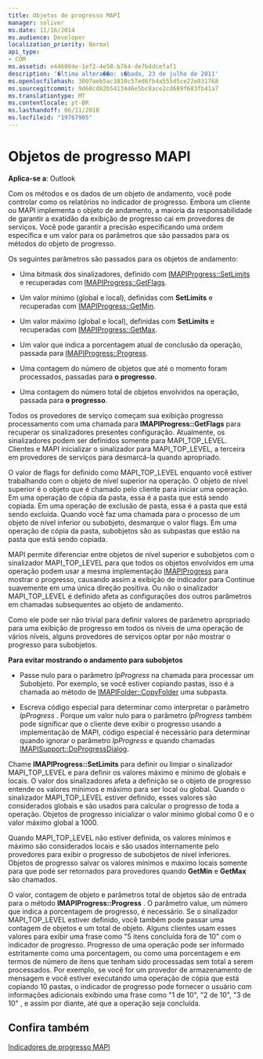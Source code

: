 ```yaml
---
title: Objetos de progresso MAPI
manager: soliver
ms.date: 11/16/2014
ms.audience: Developer
localization_priority: Normal
api_type:
- COM
ms.assetid: e446004e-1ef2-4e58-b764-de7b4dcefaf1
description: '�ltima altera��o: s�bado, 23 de julho de 2011'
ms.openlocfilehash: 3007aeb5ac3810c57ed6fb4a555d5ce22e831768
ms.sourcegitcommit: 9d60cd82b5413446e5bc8ace2cd689f683fb41a7
ms.translationtype: MT
ms.contentlocale: pt-BR
ms.lasthandoff: 06/11/2018
ms.locfileid: "19767905"
---
```

# <a name="mapi-progress-objects"></a>Objetos de progresso MAPI

  
  
**Aplica-se a**: Outlook 
  
Com os métodos e os dados de um objeto de andamento, você pode controlar como os relatórios no indicador de progresso. Embora um cliente ou MAPI implementa o objeto de andamento, a maioria da responsabilidade de garantir a exatidão da exibição de progresso cai em provedores de serviços. Você pode garantir a precisão especificando uma ordem específica e um valor para os parâmetros que são passados para os métodos do objeto de progresso.
  
Os seguintes parâmetros são passados para os objetos de andamento:
  
- Uma bitmask dos sinalizadores, definido com [IMAPIProgress::SetLimits](imapiprogress-setlimits.md) e recuperadas com [IMAPIProgress::GetFlags](imapiprogress-getflags.md).
    
- Um valor mínimo (global e local), definidas com **SetLimits** e recuperadas com [IMAPIProgress::GetMin](imapiprogress-getmin.md).
    
- Um valor máximo (global e local), definidas com **SetLimits** e recuperadas com [IMAPIProgress::GetMax](imapiprogress-getmax.md).
    
- Um valor que indica a porcentagem atual de conclusão da operação, passada para [IMAPIProgress::Progress](imapiprogress-progress.md).
    
- Uma contagem do número de objetos que até o momento foram processados, passadas para **o progresso**.
    
- Uma contagem do número total de objetos envolvidos na operação, passada para **o progresso**.
    
Todos os provedores de serviço começam sua exibição progresso processamento com uma chamada para **IMAPIProgress::GetFlags** para recuperar os sinalizadores presentes configuração. Atualmente, os sinalizadores podem ser definidos somente para MAPI_TOP_LEVEL. Clientes e MAPI inicializar o sinalizador para MAPI_TOP_LEVEL, a terceira em provedores de serviços para desmarcá-la quando apropriado. 
  
O valor de flags for definido como MAPI_TOP_LEVEL enquanto você estiver trabalhando com o objeto de nível superior na operação. O objeto de nível superior é o objeto que é chamado pelo cliente para iniciar uma operação. Em uma operação de cópia da pasta, essa é a pasta que está sendo copiada. Em uma operação de exclusão de pasta, essa é a pasta que está sendo excluída. Quando você faz uma chamada para o processo de um objeto de nível inferior ou subobjeto, desmarque o valor flags. Em uma operação de cópia da pasta, subobjetos são as subpastas que estão na pasta que está sendo copiada. 
  
MAPI permite diferenciar entre objetos de nível superior e subobjetos com o sinalizador MAPI_TOP_LEVEL para que todos os objetos envolvidos em uma operação podem usar a mesma implementação [IMAPIProgress](imapiprogressiunknown.md) para mostrar o progresso, causando assim a exibição de indicador para Continue suavemente em uma única direção positiva. Ou não o sinalizador MAPI_TOP_LEVEL é definido afeta as configurações dos outros parâmetros em chamadas subsequentes ao objeto de andamento. 
  
Como ele pode ser não trivial para definir valores de parâmetro apropriado para uma exibição de progresso em todos os níveis de uma operação de vários níveis, alguns provedores de serviços optar por não mostrar o progresso para subobjetos. 
  
 **Para evitar mostrando o andamento para subobjetos**
  
- Passe nulo para o parâmetro _lpProgress_ na chamada para processar um Subobjeto. Por exemplo, se você estiver copiando pastas, isso é a chamada ao método de [IMAPIFolder::CopyFolder](imapifolder-copyfolder.md) uma subpasta. 
    
- Escreva código especial para determinar como interpretar o parâmetro _lpProgress_ . Porque um valor nulo para o parâmetro _lpProgress_ também pode significar que o cliente deve exibir o progresso usando a implementação de MAPI, código especial é necessário para determinar quando ignorar o parâmetro _lpProgress_ e quando chamadas [ IMAPISupport::DoProgressDialog](imapisupport-doprogressdialog.md).
    
Chame **IMAPIProgress::SetLimits** para definir ou limpar o sinalizador MAPI_TOP_LEVEL e para definir os valores máximo e mínimo de globais e locais. O valor dos sinalizadores afeta a definição se o objeto de progresso entende os valores mínimos e máximo para ser local ou global. Quando o sinalizador MAPI_TOP_LEVEL estiver definido, esses valores são considerados globais e são usados para calcular o progresso de toda a operação. Objetos de progresso inicializar o valor mínimo global como 0 e o valor máximo global a 1000. 
  
Quando MAPI_TOP_LEVEL não estiver definida, os valores mínimos e máximo são considerados locais e são usados internamente pelo provedores para exibir o progresso de subobjetos de nível inferiores. Objetos de progresso salvar os valores mínimos e máximo locais somente para que pode ser retornados para provedores quando **GetMin** e **GetMax** são chamados. 
  
O valor, contagem de objeto e parâmetros total de objetos são de entrada para o método **IMAPIProgress::Progress** . O parâmetro value, um número que indica a porcentagem de progresso, é necessário. Se o sinalizador MAPI_TOP_LEVEL estiver definido, você também pode passar uma contagem de objetos e um total de objeto. Alguns clientes usam esses valores para exibir uma frase como "5 itens concluída fora de 10" com o indicador de progresso. Progresso de uma operação pode ser informado estritamente como uma porcentagem, ou como uma porcentagem e em termos de número de itens que tenham sido processadas sem total a serem processados. Por exemplo, se você for um provedor de armazenamento de mensagem e você estiver executando uma operação de cópia que está copiando 10 pastas, o indicador de progresso pode fornecer o usuário com informações adicionais exibindo uma frase como "1 de 10", "2 de 10", "3 de 10" , e assim por diante, até que a operação seja concluída. 
  
## <a name="see-also"></a>Confira também



[Indicadores de progresso MAPI](mapi-progress-indicators.md)

